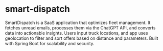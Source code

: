 # smart-dispatch
SmartDispatch is a SaaS application that optimizes fleet management. It fetches unread emails, processes them via the ChatGPT API, and converts data into actionable insights. Users input truck locations, and app uses geolocation to filter and sort offers based on distance and parameters. Built with Spring Boot for scalability and security.
